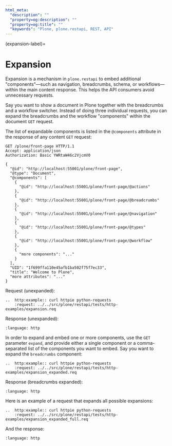 ```yaml
---
html_meta:
  "description": ""
  "property=og:description": ""
  "property=og:title": ""
  "keywords": "Plone, plone.restapi, REST, API"
---
```


(expansion-label)=

# Expansion

Expansion is a mechanism in `plone.restapi` to embed additional "components"—such as navigation, breadcrumbs, schema, or workflows—within the main content response.
This helps the API consumers avoid unnecessary requests.

Say you want to show a document in Plone together with the breadcrumbs and a workflow switcher.
Instead of doing three individual requests, you can expand the breadcrumbs and the workflow "components" within the document `GET` request.

The list of expandable components is listed in the `@components` attribute in the response of any content `GET` request:

```http
GET /plone/front-page HTTP/1.1
Accept: application/json
Authorization: Basic YWRtaW46c2VjcmV0

{
  "@id": "http://localhost:55001/plone/front-page",
  "@type": "Document",
  "@components": [
    {
      "@id": "http://localhost:55001/plone/front-page/@actions"
    },
    {
      "@id": "http://localhost:55001/plone/front-page/@breadcrumbs"
    },
    {
      "@id": "http://localhost:55001/plone/front-page/@navigation"
    },
    {
      "@id": "http://localhost:55001/plone/front-page/@types"
    },
    {
      "@id": "http://localhost:55001/plone/front-page/@workflow"
    },
    {
      "more components": "..."
    }
  ],
  "UID": "1f699ffa110e45afb1ba502f75f7ec33",
  "title": "Welcome to Plone",
  "more attributes": "..."
}
```

Request (unexpanded):

```{eval-rst}
..  http:example:: curl httpie python-requests
    :request: ../../src/plone/restapi/tests/http-examples/expansion.req
```

Response (unexpanded):

```{literalinclude} ../../src/plone/restapi/tests/http-examples/expansion.resp
:language: http
```

In order to expand and embed one or more components, use the `GET` parameter `expand`, and provide either a single component or a comma-separated list of the components you want to embed.
Say you want to expand the `breadcrumbs` component:

```{eval-rst}
..  http:example:: curl httpie python-requests
    :request: ../../src/plone/restapi/tests/http-examples/expansion_expanded.req
```

Response (breadcrumbs expanded):

```{literalinclude} ../../src/plone/restapi/tests/http-examples/expansion_expanded.resp
:language: http
```

Here is an example of a request that expands all possible expansions:

```{eval-rst}
..  http:example:: curl httpie python-requests
    :request: ../../src/plone/restapi/tests/http-examples/expansion_expanded_full.req
```

And the response:

```{literalinclude} ../../src/plone/restapi/tests/http-examples/expansion_expanded_full.resp
:language: http
```
